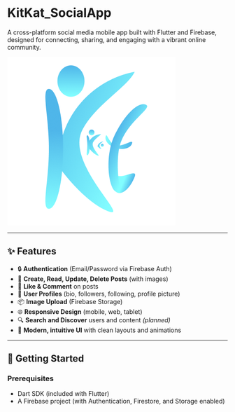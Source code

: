 # KitKat_SocialApp

A cross-platform social media mobile app built with Flutter and Firebase, designed for connecting, sharing, and engaging with a vibrant online community.

![KitKatSocialApp Logo](kitkat_social_app/assets/logo/KitKatLogo.png)

---

## ✨ Features

- 🔒 **Authentication** (Email/Password via Firebase Auth)
- 📝 **Create, Read, Update, Delete Posts** (with images)
- 💬 **Like & Comment** on posts
- 👤 **User Profiles** (bio, followers, following, profile picture)
- 📦 **Image Upload** (Firebase Storage)
- 🌐 **Responsive Design** (mobile, web, tablet)
- 🔍 **Search and Discover** users and content *(planned)*
- 📲 **Modern, intuitive UI** with clean layouts and animations

---


## 🚀 Getting Started

### Prerequisites

- Dart SDK (included with Flutter)
- A Firebase project (with Authentication, Firestore, and Storage enabled)

